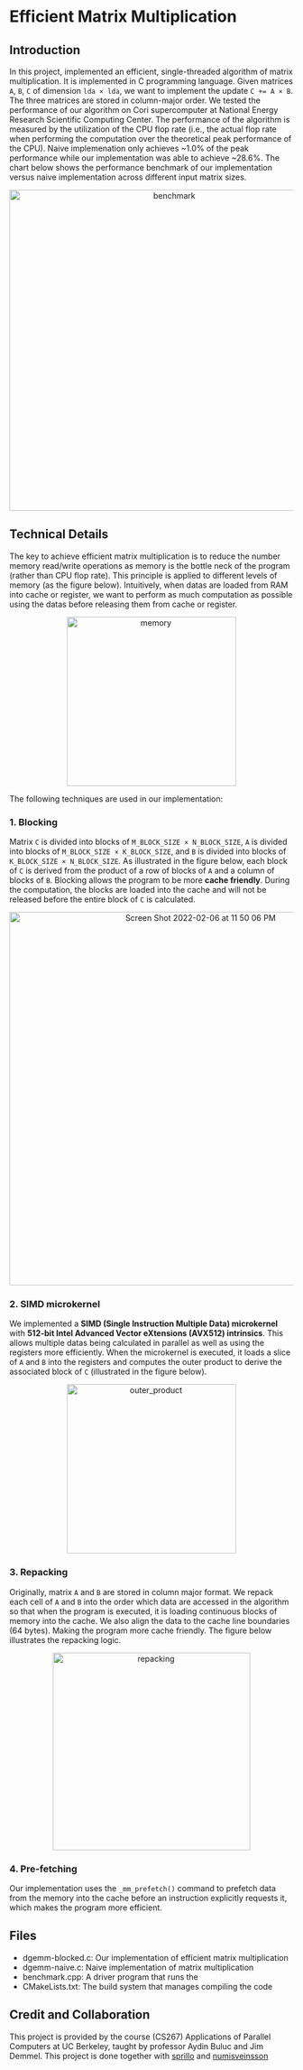 # Efficient Matrix Multiplication

## Introduction
In this project, implemented an efficient, single-threaded algorithm of matrix multiplication. It is implemented in C programming language. Given matrices ```A```, ```B```, ```C``` of dimension ```lda × lda```, we want to implement the update ```C += A × B```. The three matrices are stored in column-major order. We tested the performance of our algorithm on Cori supercomputer at National Energy Research Scientific Computing Center. The performance of the algorithm is measured by the utilization of the CPU flop rate (i.e., the actual flop rate when performing the computation over the theoretical peak performance of the CPU). Naive implemenation only achieves ~1.0% of the peak performance while our implementation was able to achieve ~28.6%. The chart below shows the performance benchmark of our implementation versus naive implementation across different input matrix sizes.

<p align="center">
<img width="569" alt="benchmark" src="https://user-images.githubusercontent.com/37168711/152744868-750c7e8d-036f-4bef-a02e-b5878ffc32f2.png">
</p>

## Technical Details
The key to achieve efficient matrix multiplication is to reduce the number memory read/write operations as memory is the bottle neck of the program (rather than CPU flop rate). This principle is applied to different levels of memory (as the figure below). Intuitively, when datas are loaded from RAM into cache or register, we want to perform as much computation as possible using the datas before releasing them from cache or register.
<p align="center">
<img width="300" alt="memory" src="https://user-images.githubusercontent.com/37168711/152750417-d5240b1d-b73f-482c-aefc-4104c8842a64.jpeg">
</p>
The following techniques are used in our implementation:

### 1. Blocking
Matrix ```C``` is divided into blocks of ```M_BLOCK_SIZE × N_BLOCK_SIZE```, ```A``` is divided into blocks of ```M_BLOCK_SIZE × K_BLOCK_SIZE```, and ```B``` is divided into blocks of ```K_BLOCK_SIZE × N_BLOCK_SIZE```. As illustrated in the figure below, each block of ```C``` is derived from the product of a row of blocks of ```A``` and a column of blocks of ```B```. Blocking allows the program to be more **cache friendly**. During the computation, the blocks are loaded into the cache and will not be released before the entire block of ```C``` is calculated.
<p align="center">
<img width="662" alt="Screen Shot 2022-02-06 at 11 50 06 PM" src="https://user-images.githubusercontent.com/37168711/152746649-8492055e-5846-4ef4-af53-a6a3ffb4c727.png">
</p>

### 2. SIMD microkernel
We implemented a **SIMD (Single Instruction Multiple Data) microkernel** with **512-bit Intel Advanced Vector eXtensions (AVX512) intrinsics**. This allows multiple datas being calculated in parallel as well as using the registers more efficiently. When the microkernel is executed, it loads a slice of ```A``` and ```B``` into the registers and computes the outer product to derive the associated block of ```C``` (illustrated in the figure below).
<p align="center">
<img width="300" alt="outer_product" src="https://user-images.githubusercontent.com/37168711/152752360-8bb35ddb-18a1-4efa-bc2b-55d562368c9c.jpeg">
</p>

### 3. Repacking
Originally, matrix ```A``` and ```B``` are stored in column major format. We repack each cell of ```A``` and ```B``` into the order which data are accessed in the algorithm so that when the program is executed, it is loading continuous blocks of memory into the cache. We also align the data to the cache line boundaries (64 bytes). Making the program more cache friendly. The figure below illustrates the repacking logic.
<p align="center">
<img width="350" alt="repacking" src="https://user-images.githubusercontent.com/37168711/152753779-97db3543-a15d-4abd-ae05-6400ed402265.png">
</p>

### 4. Pre-fetching
Our implementation uses the ```_mm_prefetch()``` command to prefetch data from the memory into the cache before an instruction explicitly requests it, which makes the program more efficient.

## Files
- dgemm-blocked.c: Our implementation of efficient matrix multiplication
- dgemm-naive.c: Naive implementation of matrix multiplication
- benchmark.cpp: A driver program that runs the
- CMakeLists.txt: The build system that manages compiling the code

## Credit and Collaboration
This project is provided by the course (CS267) Applications of Parallel Computers at UC Berkeley, taught by professor Aydin Buluc and Jim Demmel.
This project is done together with [sprillo](https://github.com/sprillo) and [numisveinsson](https://github.com/numisveinsson)
